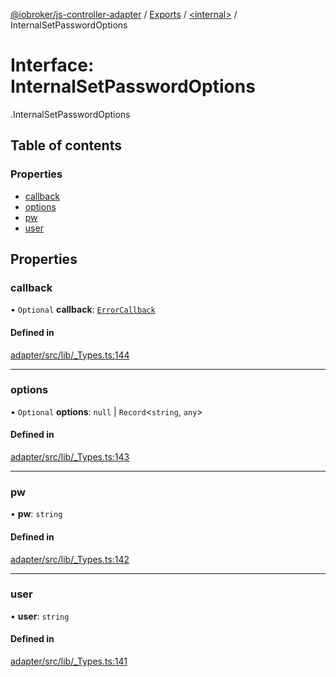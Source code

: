 [@iobroker/js-controller-adapter](../README.md) / [Exports](../modules.md) / [<internal\>](../modules/internal_.md) / InternalSetPasswordOptions

# Interface: InternalSetPasswordOptions

[<internal>](../modules/internal_.md).InternalSetPasswordOptions

## Table of contents

### Properties

- [callback](internal_.InternalSetPasswordOptions.md#callback)
- [options](internal_.InternalSetPasswordOptions.md#options)
- [pw](internal_.InternalSetPasswordOptions.md#pw)
- [user](internal_.InternalSetPasswordOptions.md#user)

## Properties

### callback

• `Optional` **callback**: [`ErrorCallback`](../modules/internal_.md#errorcallback)

#### Defined in

[adapter/src/lib/_Types.ts:144](https://github.com/ioBroker/ioBroker.js-controller/blob/79a9f5af/packages/adapter/src/lib/_Types.ts#L144)

___

### options

• `Optional` **options**: ``null`` \| `Record`<`string`, `any`\>

#### Defined in

[adapter/src/lib/_Types.ts:143](https://github.com/ioBroker/ioBroker.js-controller/blob/79a9f5af/packages/adapter/src/lib/_Types.ts#L143)

___

### pw

• **pw**: `string`

#### Defined in

[adapter/src/lib/_Types.ts:142](https://github.com/ioBroker/ioBroker.js-controller/blob/79a9f5af/packages/adapter/src/lib/_Types.ts#L142)

___

### user

• **user**: `string`

#### Defined in

[adapter/src/lib/_Types.ts:141](https://github.com/ioBroker/ioBroker.js-controller/blob/79a9f5af/packages/adapter/src/lib/_Types.ts#L141)
